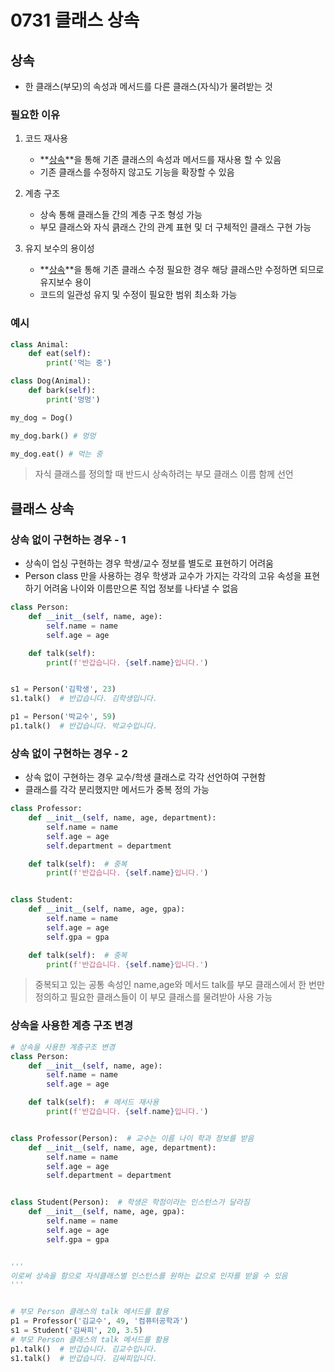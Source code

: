 # 0731 클래스 상속

## 상속

- 한 클래스(부모)의 속성과 메서드를 다른 클래스(자식)가 물려받는 것

### 필요한 이유

1. 코드 재사용

   - **<ins>상속</ins>**을 통해 기존 클래스의 속성과 메서드를 재사용 할 수 있음
   - 기존 클래스를 수정하지 않고도 기능을 확장할 수 있음

2. 계층 구조

   - 상속 통해 클래스들 간의 계층 구조 형성 가능
   - 부모 클래스와 자식 큵래스 간의 관계 표현 및 더 구체적인 클래스 구현 가능

3. 유지 보수의 용이성

   - **<ins>상속</ins>**을 통해 기존 클래스 수정 필요한 경우 해당 클래스만 수정하면 되므로 유지보수 용이
   - 코드의 일관성 유지 및 수정이 필요한 범위 최소화 가능

### 예시

```py
class Animal:
    def eat(self):
        print('먹는 중')

class Dog(Animal):
    def bark(self):
        print('멍멍')

my_dog = Dog()

my_dog.bark() # 멍멍

my_dog.eat() # 먹는 중
```

> 자식 클래스를 정의할 때 반드시 상속하려는 부모 클래스 이름 함께 선언

## 클래스 상속

### 상속 없이 구현하는 경우 - 1

- 상속이 업싱 구현하는 경우 학생/교수 정보를 별도로 표현하기 어려움
- Person class 만을 사용하는 경우 학생과 교수가 가지는 각각의 고유 속성을 표현하기 어려움 나이와 이름만으론 직업 정보를 나타낼 수 없음

```py
class Person:
    def __init__(self, name, age):
        self.name = name
        self.age = age

    def talk(self):
        print(f'반갑습니다. {self.name}입니다.')


s1 = Person('김학생', 23)
s1.talk()  # 반갑습니다. 김학생입니다.

p1 = Person('박교수', 59)
p1.talk()  # 반갑습니다. 박교수입니다.


```

### 상속 없이 구현하는 경우 - 2

- 상속 없이 구현하는 경우 교수/학생 클래스로 각각 선언하여 구현함
- 클래스를 각각 분리했지만 메서드가 중복 정의 가능

```py
class Professor:
    def __init__(self, name, age, department):
        self.name = name
        self.age = age
        self.department = department

    def talk(self):  # 중복
        print(f'반갑습니다. {self.name}입니다.')


class Student:
    def __init__(self, name, age, gpa):
        self.name = name
        self.age = age
        self.gpa = gpa

    def talk(self):  # 중복
        print(f'반갑습니다. {self.name}입니다.')


```

> 중복되고 있는 공통 속성인 name,age와 메서드 talk를 부모 클래스에서 한 번만 정의하고 필요한 클래스들이 이 부모 클래스를 물려받아 사용 가능

### 상속을 사용한 계층 구조 변경

```py
# 상속을 사용한 계층구조 변경
class Person:
    def __init__(self, name, age):
        self.name = name
        self.age = age

    def talk(self):  # 메서드 재사용
        print(f'반갑습니다. {self.name}입니다.')


class Professor(Person):  # 교수는 이름 나이 학과 정보를 받음
    def __init__(self, name, age, department):
        self.name = name
        self.age = age
        self.department = department


class Student(Person):  # 학생은 학점이라는 인스턴스가 달라짐
    def __init__(self, name, age, gpa):
        self.name = name
        self.age = age
        self.gpa = gpa


'''
이로써 상속을 함으로 자식클래스별 인스턴스를 원하는 값으로 인자를 받을 수 있음
'''
```

```py

# 부모 Person 클래스의 talk 메서드를 활용
p1 = Professor('김교수', 49, '컴퓨터공학과')
s1 = Student('김싸피', 20, 3.5)
# 부모 Person 클래스의 talk 메서드를 활용
p1.talk()  # 반갑습니다. 김교수입니다.
s1.talk()  # 반갑습니다. 김싸피입니다.

```
